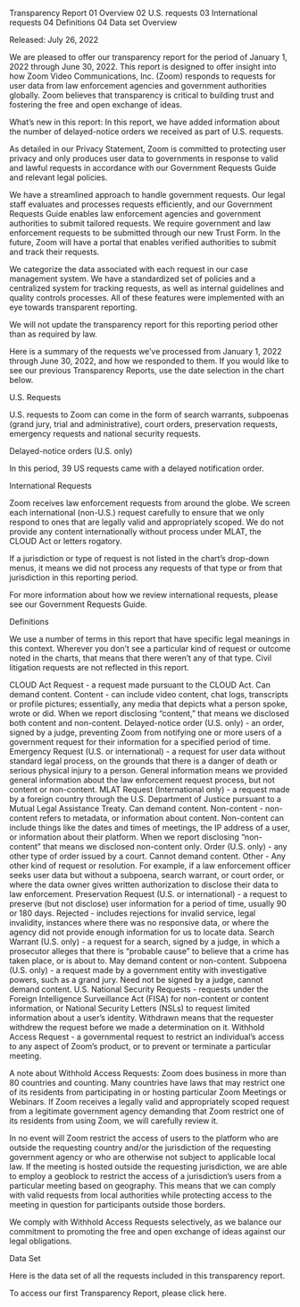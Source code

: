 Transparency Report
01
Overview
02
U.S. requests
03
International requests
04
Definitions
04
Data set
Overview

Released: July 26, 2022

We are pleased to offer our transparency report for the period of January 1, 2022 through June 30, 2022. This report is designed to offer insight into how Zoom Video Communications, Inc. (Zoom) responds to requests for user data from law enforcement agencies and government authorities globally. Zoom believes that transparency is critical to building trust and fostering the free and open exchange of ideas.

What’s new in this report: In this report, we have added information about the number of delayed-notice orders we received as part of U.S. requests.

As detailed in our Privacy Statement, Zoom is committed to protecting user privacy and only produces user data to governments in response to valid and lawful requests in accordance with our Government Requests Guide and relevant legal policies.

We have a streamlined approach to handle government requests. Our legal staff evaluates and processes requests efficiently, and our Government Requests Guide enables law enforcement agencies and government authorities to submit tailored requests. We require government and law enforcement requests to be submitted through our new Trust Form. In the future, Zoom will have a portal that enables verified authorities to submit and track their requests.

We categorize the data associated with each request in our case management system. We have a standardized set of policies and a centralized system for tracking requests, as well as internal guidelines and quality controls processes. All of these features were implemented with an eye towards transparent reporting.

We will not update the transparency report for this reporting period other than as required by law.

Here is a summary of the requests we’ve processed from January 1, 2022 through June 30, 2022, and how we responded to them. If you would like to see our previous Transparency Reports, use the date selection in the chart below.

U.S. Requests

U.S. requests to Zoom can come in the form of search warrants, subpoenas (grand jury, trial and administrative), court orders, preservation requests, emergency requests and national security requests.

Delayed-notice orders (U.S. only)

In this period, 39 US requests came with a delayed notification order.

International Requests

Zoom receives law enforcement requests from around the globe. We screen each international (non-U.S.) request carefully to ensure that we only respond to ones that are legally valid and appropriately scoped. We do not provide any content internationally without process under MLAT, the CLOUD Act or letters rogatory.

If a jurisdiction or type of request is not listed in the chart’s drop-down menus, it means we did not process any requests of that type or from that jurisdiction in this reporting period.

For more information about how we review international requests, please see our Government Requests Guide.

Definitions

We use a number of terms in this report that have specific legal meanings in this context. Wherever you don’t see a particular kind of request or outcome noted in the charts, that means that there weren’t any of that type. Civil litigation requests are not reflected in this report.

CLOUD Act Request - a request made pursuant to the CLOUD Act. Can demand content.
Content - can include video content, chat logs, transcripts or profile pictures; essentially, any media that depicts what a person spoke, wrote or did. When we report disclosing “content,” that means we disclosed both content and non-content.
Delayed-notice order (U.S. only) - an order, signed by a judge, preventing Zoom from notifying one or more users of a government request for their information for a specified period of time.
Emergency Request (U.S. or international) - a request for user data without standard legal process, on the grounds that there is a danger of death or serious physical injury to a person.
General information means we provided general information about the law enforcement request process, but not content or non-content.
MLAT Request (International only) - a request made by a foreign country through the U.S. Department of Justice pursuant to a Mutual Legal Assistance Treaty. Can demand content.
Non-content - non-content refers to metadata, or information about content. Non-content can include things like the dates and times of meetings, the IP address of a user, or information about their platform. When we report disclosing “non-content” that means we disclosed non-content only.
Order (U.S. only) - any other type of order issued by a court. Cannot demand content.
Other - Any other kind of request or resolution. For example, if a law enforcement officer seeks user data but without a subpoena, search warrant, or court order, or where the data owner gives written authorization to disclose their data to law enforcement.
Preservation Request (U.S. or international) - a request to preserve (but not disclose) user information for a period of time, usually 90 or 180 days.
Rejected - includes rejections for invalid service, legal invalidity, instances where there was no responsive data, or where the agency did not provide enough information for us to locate data.
Search Warrant (U.S. only) - a request for a search, signed by a judge, in which a prosecutor alleges that there is “probable cause” to believe that a crime has taken place, or is about to. May demand content or non-content.
Subpoena (U.S. only) - a request made by a government entity with investigative powers, such as a grand jury. Need not be signed by a judge, cannot demand content.
U.S. National Security Requests - requests under the Foreign Intelligence Surveillance Act (FISA) for non-content or content information, or National Security Letters (NSLs) to request limited information about a user’s identity.
Withdrawn means that the requester withdrew the request before we made a determination on it.
Withhold Access Request - a governmental request to restrict an individual’s access to any aspect of Zoom’s product, or to prevent or terminate a particular meeting.

A note about Withhold Access Requests: Zoom does business in more than 80 countries and counting. Many countries have laws that may restrict one of its residents from participating in or hosting particular Zoom Meetings or Webinars. If Zoom receives a legally valid and appropriately scoped request from a legitimate government agency demanding that Zoom restrict one of its residents from using Zoom, we will carefully review it.

In no event will Zoom restrict the access of users to the platform who are outside the requesting country and/or the jurisdiction of the requesting government agency or who are otherwise not subject to applicable local law. If the meeting is hosted outside the requesting jurisdiction, we are able to employ a geoblock to restrict the access of a jurisdiction’s users from a particular meeting based on geography. This means that we can comply with valid requests from local authorities while protecting access to the meeting in question for participants outside those borders.

We comply with Withhold Access Requests selectively, as we balance our commitment to promoting the free and open exchange of ideas against our legal obligations.

Data Set

Here is the data set of all the requests included in this transparency report.

To access our first Transparency Report, please click here.
